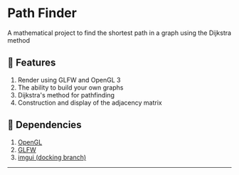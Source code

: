 # Path Finder

A mathematical project to find the shortest path in a graph using the Dijkstra method

## :page_facing_up: Features
1. Render using GLFW and OpenGL 3
2. The ability to build your own graphs
3. Dijkstra's method for pathfinding
4. Construction and display of the adjacency matrix

## :telescope: Dependencies
1. [OpenGL](https://www.opengl.org/)
2. [GLFW](https://www.glfw.org/)
3. [imgui (docking branch)](https://github.com/ocornut/imgui/tree/docking)
****
